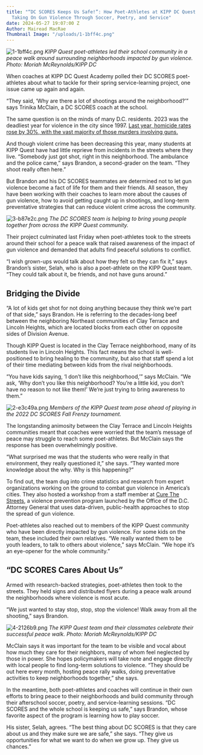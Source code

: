 ```yaml
---
title: "“DC SCORES Keeps Us Safe!”: How Poet-Athletes at KIPP DC Quest Academy Are
  Taking On Gun Violence Through Soccer, Poetry, and Service"
date: 2024-05-27 19:07:00 Z
Author: Mairead MacRae
Thumbnail Image: "/uploads/1-1bff4c.png"
---
```


![1-1bff4c.png](/uploads/1-1bff4c.png)
*KIPP Quest poet-athletes led their school community in a peace walk around surrounding neighborhoods impacted by gun violence. Photo: Moriah McReynolds/KIPP DC*
















When coaches at KIPP DC Quest Academy polled their DC SCORES poet-athletes about what to tackle for their spring service-learning project, one issue came up again and again.

“They said, ‘Why are there a lot of shootings around the neighborhood?’” says Trinika McClain, a DC SCORES coach at the school.

The same question is on the minds of many D.C. residents. 2023 was the deadliest year for violence in the city since 1997. [Last year, homicide rates rose by 30%, with the vast majority of those murders involving guns.](https://dcist.com/story/23/12/29/dc-homicides-2023-highest-since-1997/)

And though violent crime has been decreasing this year, many students at KIPP Quest have had little reprieve from incidents in the streets where they live. “Somebody just got shot, right in this neighborhood. The ambulance and the police came,” says Brandon, a second-grader on the team. “They shoot really often here.”

But Brandon and his DC SCORES teammates are determined not to let gun violence become a fact of life for them and their friends. All season, they have been working with their coaches to learn more about the causes of gun violence, how to avoid getting caught up in shootings, and long-term preventative strategies that can reduce violent crime across the community.

![3-b87e2c.png](/uploads/3-b87e2c.png)
*The DC SCORES team is helping to bring young people together from across the KIPP Quest community.*

Their project culminated last Friday when poet-athletes took to the streets around their school for a peace walk that raised awareness of the impact of gun violence and demanded that adults find peaceful solutions to conflict.

“I wish grown-ups would talk about how they felt so they can fix it,” says Brandon’s sister, Selah, who is also a poet-athlete on the KIPP Quest team. “They could talk about it, be friends, and not have guns around.”

## Bridging the Divide

“A lot of kids get shot for not doing anything because they think we’re part of that side,” says Brandon. He is referring to the decades-long beef between the neighboring Northeast communities of Clay Terrace and Lincoln Heights, which are located blocks from each other on opposite sides of Division Avenue.

Though KIPP Quest is located in the Clay Terrace neighborhood, many of its students live in Lincoln Heights. This fact means the school is well-positioned to bring healing to the community, but also that staff spend a lot of their time mediating between kids from the rival neighborhoods.

“You have kids saying, ‘I don’t like this neighborhood,’” says McClain. “We ask, ‘Why don’t you like this neighborhood? You’re a little kid, you don’t have no reason to not like them!’ We’re just trying to bring awareness to them.”

![2-e3c49a.png](/uploads/2-e3c49a.png)
*Members of the KIPP Quest team pose ahead of playing in the 2022 DC SCORES Fall Frenzy tournament.*

The longstanding animosity between the Clay Terrace and Lincoln Heights communities meant that coaches were worried that the team’s message of peace may struggle to reach some poet-athletes. But McClain says the response has been overwhelmingly positive.

“What surprised me was that the students who were really in that environment, they really questioned it,” she says. “They wanted more knowledge about the why. Why is this happening?”

To find out, the team dug into crime statistics and research from expert organizations working on the ground to combat gun violence in America’s cities. They also hosted a workshop from a staff member at [Cure The Streets](https://oag.dc.gov/public-safety/cure-streets-oags-violence-interruption-program), a violence prevention program launched by the Office of the D.C. Attorney General that uses data-driven, public-health approaches to stop the spread of gun violence.

Poet-athletes also reached out to members of the KIPP Quest community who have been directly impacted by gun violence. For some kids on the team, these included their own relatives. “We really wanted them to be youth leaders, to talk to others about violence,” says McClain. “We hope it’s an eye-opener for the whole community.”

## “DC SCORES Cares About Us”

Armed with research-backed strategies, poet-athletes then took to the streets. They held signs and distributed flyers during a peace walk around the neighborhoods where violence is most acute.

“We just wanted to stay stop, stop, stop the violence! Walk away from all the shooting,” says Brandon.

![4-2126b9.png](/uploads/4-2126b9.png)
*The KIPP Quest team and their classmates celebrate their successful peace walk. Photo: Moriah McReynolds/KIPP DC*

McClain says it was important for the team to be visible and vocal about how much they care for their neighbors, many of whom feel neglected by those in power. She hopes policymakers will take note and engage directly with local people to find long-term solutions to violence. “They should be out here every month, hosting peace rally walks, doing preventative activities to keep neighborhoods together,” she says.

In the meantime, both poet-athletes and coaches will continue in their own efforts to bring peace to their neighborhoods and build community through their afterschool soccer, poetry, and service-learning sessions. “DC SCORES and the whole school is keeping us safe,” says Brandon, whose favorite aspect of the program is learning how to play soccer.

His sister, Selah, agrees. “The best thing about DC SCORES is that they care about us and they make sure we are safe,” she says. “They give us opportunities for what we want to do when we grow up. They give us chances.”